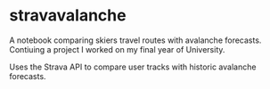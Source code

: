 # stravavalanche
A notebook comparing skiers travel routes with avalanche forecasts. 
Contiuing a project I worked on my final year of University.

Uses the Strava API to compare user tracks with historic avalanche forecasts. 

